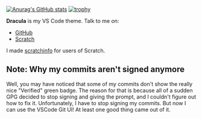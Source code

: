 [![Anurag's GitHub stats](https://github-readme-stats.vercel.app/api?username=webdev03)](https://github.com/anuraghazra/github-readme-stats)
[![trophy](https://github-profile-trophy.vercel.app/?username=webdev03&theme=dracula&no-bg=true)](https://github.com/ryo-ma/github-profile-trophy)

**Dracula** is my VS Code theme.
Talk to me on:
* [GitHub](https://github.com/webdev03/webdev03/discussions)
* [Scratch](https://scratch.mit.edu/users/god286)

I made [scratchinfo](https://github.com/webdev03/scratchinfo/) for users of Scratch.

## Note: Why my commits aren't signed anymore
Well, you may have noticed that some of my commits don't show the really nice "Verified" green badge. The reason for that is because all of a sudden GPG decided to stop signing and giving the prompt, and I couldn't figure out how to fix it. Unfortunately, I have to stop signing my commits. But now I can use the VSCode Git UI! At least one good thing came out of it.
